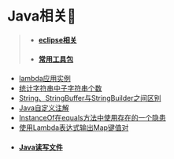 # Java相关:blue_heart:  
> * #### [eclipse相关](https://github.com/12313kaihuang/Notes/tree/master/java/eclipse)  
> * #### [常用工具包](https://github.com/12313kaihuang/Notes/tree/master/java/util)
  
* [lambda应用实例](https://blog.csdn.net/qq_41069019/article/details/80343459)  
* [统计字符串中子字符串个数](https://blog.csdn.net/qq_41069019/article/details/80301759)  
* [String、StringBuffer与StringBuilder之间区别](https://blog.csdn.net/qq_41069019/article/details/80259652)  
* [Java自定义注解](https://blog.csdn.net/qq_41069019/article/details/80247600)  
* [InstanceOf在equals方法中使用存在的一个隐患](https://blog.csdn.net/qq_41069019/article/details/80223656)  
* [使用Lambda表达式输出Map键值对](https://blog.csdn.net/qq_41069019/article/details/80222076)
* #### [Java读写文件](https://www.jianshu.com/p/3d04346bfc80)
